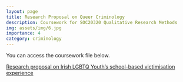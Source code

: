 ```yaml
---
layout: page
title: Research Proposal on Queer Criminology
description: Coursework for SOC20320 Qualitative Research Methods
img: assets/img/6.jpg
importance: 4
category: criminology
---
```



You can access the coursework file below.

[Research proposal on Irish LGBTQ Youth’s school-based victimisation experience](https://Zhengtinghetim.github.io/assets/pdf/UCD_IrishYouthCriminology_A+.pdf)
